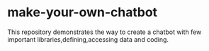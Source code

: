 # make-your-own-chatbot
This repository demonstrates the way to create a chatbot with few important libraries,defining,accessing data and coding.
